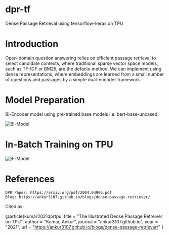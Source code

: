 # dpr-tf
Dense Passage Retrieval using tensorflow-keras on TPU

# Introduction

Open-domain question answering relies on efficient passage retrieval to select candidate contexts, where traditional sparse vector space models, such as TF-IDF or BM25, are the defacto method. We can implement using dense representations, where embeddings are learned from a small number of questions and passages by a simple dual-encoder framework.

# Model Preparation

Bi-Encoder model using pre-trained base models i.e. bert-base-uncased.

![Bi-Model](https://ankur3107.github.io/assets/images/dpr/model-architechture.jpeg)

# In-Batch Training on TPU

![Bi-Model](https://ankur3107.github.io/assets/images/dpr/dpr-tpu-training-v2.jpeg)

# References

    DPR Paper: https://arxiv.org/pdf/2004.04906.pdf
    Blog: https://ankur3107.github.io/blogs/dense-passage-retriever/


Cited as:

@article{kumar2021dprtpu,
  title   = "The Illustrated Dense Passage Retreiver on TPU",
  author  = "Kumar, Ankur",
  journal = "ankur3107.github.io",
  year    = "2021",
  url     = "https://ankur3107.github.io/blogs/dense-passage-retriever/"
}